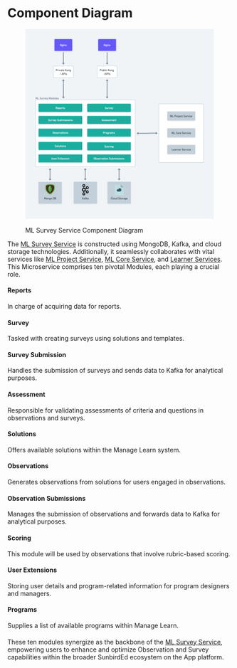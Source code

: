 # Component Diagram

<figure><img src="../../../../.gitbook/assets/ML Survey Service L0.png" alt=""><figcaption><p>ML Survey Service Component Diagram</p></figcaption></figure>

The [ML Survey Service](./) is constructed using MongoDB, Kafka, and cloud storage technologies. Additionally, it seamlessly collaborates with vital services like [ML Project Service](../ml-project-service/), [ML Core Service](../ml-core-service/), and [Learner Services](https://lern.sunbird.org/learn/readme). This Microservice comprises ten pivotal Modules, each playing a crucial role.

#### Reports

In charge of acquiring data for reports.

#### Survey

Tasked with creating surveys using solutions and templates.

#### Survey Submission

Handles the submission of surveys and sends data to Kafka for analytical purposes.

#### Assessment

Responsible for validating assessments of criteria and questions in observations and surveys.

#### Solutions

Offers available solutions within the Manage Learn system.

#### Observations

Generates observations from solutions for users engaged in observations.

#### Observation Submissions

Manages the submission of observations and forwards data to Kafka for analytical purposes.

#### Scoring

This module will be used by observations that involve rubric-based scoring.

#### User Extensions

Storing user details and program-related information for program designers and managers.

#### Programs

Supplies a list of available programs within Manage Learn.

####

These ten modules synergize as the backbone of the [ML Survey Service](./), empowering users to enhance and optimize Observation and Survey capabilities within the broader SunbirdEd ecosystem on the App platform.
